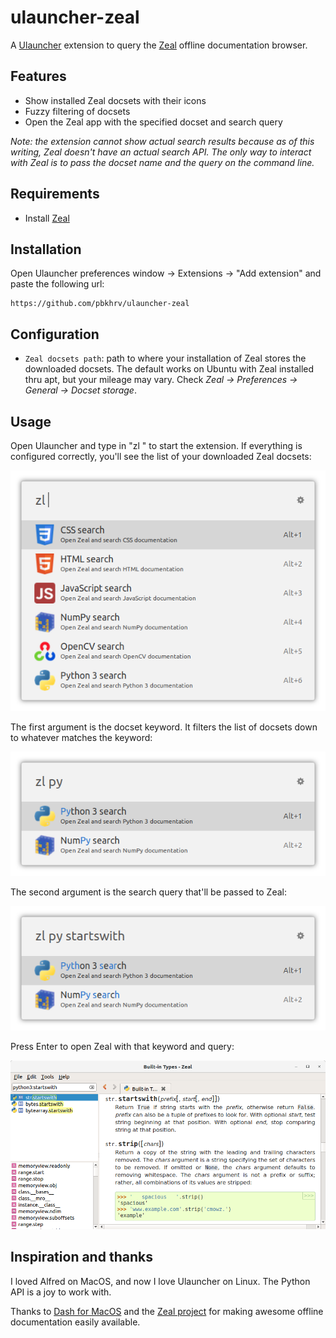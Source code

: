# ulauncher-zeal

A [Ulauncher](https://ulauncher.io/) extension to query the [Zeal](https://zealdocs.org/) offline documentation browser.

## Features

- Show installed Zeal docsets with their icons
- Fuzzy filtering of docsets
- Open the Zeal app with the specified docset and search query

*Note: the extension cannot show actual search results because as of this writing, Zeal doesn't have an actual search API. The only way to interact with Zeal is to pass the docset name and the query on the command line.*

## Requirements

- Install [Zeal](https://zealdocs.org/)

## Installation

Open Ulauncher preferences window -> Extensions -> "Add extension" and paste the following url:

```
https://github.com/pbkhrv/ulauncher-zeal
```

## Configuration

- `Zeal docsets path`: path to where your installation of Zeal stores the downloaded docsets. The default works on Ubuntu with Zeal installed thru apt, but your mileage may vary. Check *Zeal -> Preferences -> General -> Docset storage*.

## Usage

Open Ulauncher and type in "zl " to start the extension. If everything is configured correctly, you'll see the list of your downloaded Zeal docsets:

![All docsets](images/screenshots/all-docsets.png)

The first argument is the docset keyword. It filters the list of docsets down to whatever matches the keyword:

![Keyword](images/screenshots/keyword-py.png)

The second argument is the search query that'll be passed to Zeal:

![Query](images/screenshots/query.png)

Press Enter to open Zeal with that keyword and query:

![Zeal window](images/screenshots/zeal-window.png)

## Inspiration and thanks

I loved Alfred on MacOS, and now I love Ulauncher on Linux. The Python API is a joy to work with.

Thanks to [Dash for MacOS](https://kapeli.com/dash) and the [Zeal project](https://github.com/zealdocs/zeal/) for making awesome offline documentation easily available.
